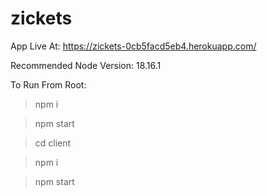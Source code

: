 # zickets

App Live At: https://zickets-0cb5facd5eb4.herokuapp.com/

Recommended Node Version: 18.16.1

To Run From Root:

> npm i

> npm start

> cd client

> npm i

> npm start

